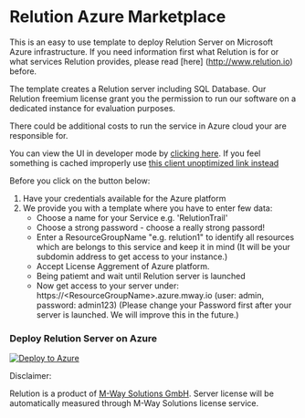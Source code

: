 # Relution Azure Marketplace

This is an easy to use template to deploy Relution Server on Microsoft Azure infrastructure.
If you need information first what Relution is for or what services Relution provides, please read [here] (http://www.relution.io) before.

The template creates a Relution server including SQL Database. 
Our Relution freemium license grant you the permission to run our software on a dedicated instance for evaluation purposes.

There could be additional costs to run the service in Azure cloud your are responsible for.

You can view the UI in developer mode by [clicking here](https://portal.azure.com/#blade/Microsoft_Azure_Compute/CreateMultiVmWizardBlade/internal_bladeCallId/anything/internal_bladeCallerParams/{"initialData":{},"providerConfig":{"createUiDefinition":"https%3A%2F%2Fraw.githubusercontent.com%2Frelution-io%2Fazure-marketplace%2Fmaster%2FcreateUiDefinition.json"}}). If you feel something is cached improperly use [this client unoptimized link instead](https://portal.azure.com/?clientOptimizations=false#blade/Microsoft_Azure_Compute/CreateMultiVmWizardBlade/internal_bladeCallId/anything/internal_bladeCallerParams/{"initialData":{},"providerConfig":{"createUiDefinition":"https%3A%2F%2Fraw.githubusercontent.com%2Frelution-io%2Fazure-marketplace%2Fmaster%2FcreateUiDefinition.json"}})

Before you click on the button below:

1. Have your credentials available for the Azure platform
2. We provide you with a template where you have to enter few data:
    - Choose a name for your Service e.g. 'RelutionTrail'
    - Choose a strong password - choose a really strong passord!
    - Enter a ResourceGroupName "e.g. relution1" to identify all resources which are belongs to this service and keep it in mind (It will be your subdomin address to get access to your instance.)
    - Accept License Aggrement of Azure platform.
    - Being patiemt and wait until Relution server is launched
    - Now get access to your server under: https://&lt;ResourceGroupName&gt;.azure.mway.io (user: admin, password: admin123)
     (Please change your Password first after your server is launched. We will improve this in the future.)
    
 
### Deploy Relution Server on Azure

<a href="https://portal.azure.com/#create/Microsoft.Template/uri/https%3A%2F%2Fraw.githubusercontent.com%2Frelution-io%2Fazure-marketplace%2Fmaster%2FmainTemplate.json" target="_blank">
   <img alt="Deploy to Azure" src="http://azuredeploy.net/deploybutton.png"/>
</a>



Disclaimer:
 
Relution is a product of [M-Way Solutions GmbH](http://www.mwaysolutions.com).
Server license will be automatically measured through M-Way Solutions license service.



